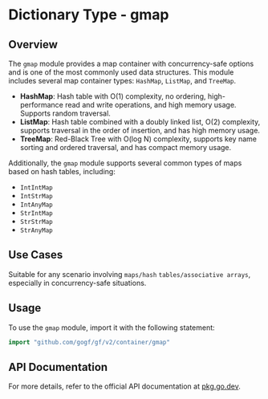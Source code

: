 # Dictionary Type - gmap

## Overview

The `gmap` module provides a map container with concurrency-safe options and is one of the most commonly used data structures. This module includes several map container types: `HashMap`, `ListMap`, and `TreeMap`.

- **HashMap**: Hash table with O(1) complexity, no ordering, high-performance read and write operations, and high memory usage. Supports random traversal.
- **ListMap**: Hash table combined with a doubly linked list, O(2) complexity, supports traversal in the order of insertion, and has high memory usage.
- **TreeMap**: Red-Black Tree with O(log N) complexity, supports key name sorting and ordered traversal, and has compact memory usage.

Additionally, the `gmap` module supports several common types of maps based on hash tables, including:

- `IntIntMap`
- `IntStrMap`
- `IntAnyMap`
- `StrIntMap`
- `StrStrMap`
- `StrAnyMap`

## Use Cases

Suitable for any scenario involving `maps/hash` `tables/associative arrays`, especially in concurrency-safe situations.

## Usage

To use the `gmap` module, import it with the following statement:

```go
import "github.com/gogf/gf/v2/container/gmap"
```

## API Documentation

For more details, refer to the official API documentation at [pkg.go.dev](https://pkg.go.dev/github.com/gogf/gf/v2/container/gmap).
